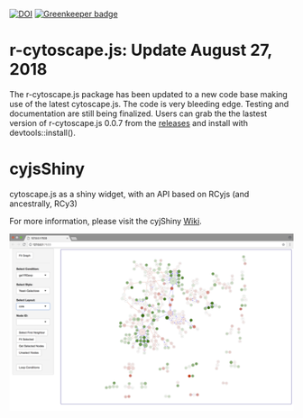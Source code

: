 [![DOI](https://zenodo.org/badge/DOI/10.5281/zenodo.1345344.svg)](https://doi.org/10.5281/zenodo.1345344) [![Greenkeeper badge](https://badges.greenkeeper.io/cytoscape/cyjShiny.svg)](https://greenkeeper.io/)

# r-cytoscape.js: Update **August 27, 2018** 

The r-cytoscape.js package has been updated to a new code base making use of the latest cytoscape.js. The code is very bleeding edge. Testing and documentation are still being finalized. Users can grab the the lastest version of r-cytoscape.js 0.0.7 from the [releases](https://github.com/cytoscape/cyjShiny/releases) and install with devtools::install(). 

# cyjsShiny

cytoscape.js as a shiny widget, with an API based on RCyjs (and ancestrally, RCy3)

For more information, please visit the cyjShiny [Wiki](https://github.com/paul-shannon/cyjShiny/wiki).

![model](ygModelImage.png)
